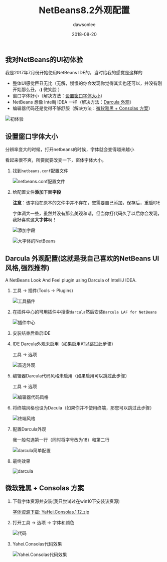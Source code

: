 ﻿---
title: "NetBeans8.2外观配置"
layout: post
date: 2018-08-20
image: 
headerImage: false
tag:
- NetBeans8.2
star: false
category: blog
author: dawsonlee

---

  [1]:  /assets/posts/NetBeans8.2外观配置/初体验.PNG
  [2]:  /assets/posts/NetBeans8.2外观配置/找到netbeans.conf.PNG
  [3]:  /assets/posts/NetBeans8.2外观配置/添加字段.PNG
  [4]:  /assets/posts/NetBeans8.2外观配置/大字体的NetBeans.PNG
  [8]:  /assets/posts/NetBeans8.2外观配置/工具插件.png
  [9]:  /assets/posts/NetBeans8.2外观配置/插件中心.png
  [10]:  /assets/posts/NetBeans8.2外观配置/首选外观.png
  [11]:  /assets/posts/NetBeans8.2外观配置/编辑器代码风格.png
  [11-1]:  /assets/posts/NetBeans8.2外观配置/终端风格.png
  [12]:  /assets/posts/NetBeans8.2外观配置/darcula简单配置.png
  [13]:  /assets/posts/NetBeans8.2外观配置/darcula.png
  [14]:  /assets/posts/NetBeans8.2外观配置/YaHei.Consolas.1.12.zip
  [15]:  /assets/posts/NetBeans8.2外观配置/代码.png
  [16]:  /assets/posts/NetBeans8.2外观配置/Yahei.Consolas代码效果.png


## 我对NetBeans的UI初体验

我是2017年7月份开始使用NetBeans IDE的，当时给我的感觉是这样的

*  整体UI感觉巨丑无比（无解，慢慢的你会发现你觉得其实也还可以，并没有刚开始那么丑，**:)** 微笑脸 ）
*  窗口字体好小（解决方法：[设置窗口字体大小](#change_win_size)）
*  NetBeans 想像 Intellij IDEA 一样（解决方法：[Darcula 外观](#code_style)）
*  编辑器代码还是觉得不够舒服（解决方法：[微软雅黑 + Consolas 方案](#code_style)）

  ![初体验][1]




<a id="change_win_size"></a>
##  设置窗口字体大小

分辨率变大的时候，打开netbeans的时候，字体就会变得越来越小

看起来很不爽，所要就要改变一下，窗体字体大小。

1. 找到`netbeans.conf`配置文件

    ![netbeans.conf配置文件][2]

2. 给配置文件**添加**下面**字段**

    **注意**：该字段在原本的文件中并不存在，您需要自己添加，保存后，重启IDE

    字体调大一些，虽然并没有那么美观和谐，但当你打代码久了以后你会发现，我好喜欢这**大字体**啊！

    ![添加字段][3]

    ![大字体的NetBeans][4]






## Darcula 外观配置(这就是我自己喜欢的NetBeans UI风格,强烈推荐)

A NetBeans Look And Feel plugin using Darcula of IntelliJ IDEA.

1. 工具 -> 插件(Tools -> Plugins)

    ![工具插件][8] 

2. 在插件中心的可用插件中搜索`darcula`然后安装`Darcula LAF for NetBeans`

    ![插件中心][9] 

3. 安装结束后重启IDE
4. IDE Darcula外观未启用（如果启用可以跳过此步骤）

    工具 -> 选项

    ![首选外观][10]

5. 编辑器Darcula代码风格未启用（如果启用可以跳过此步骤）

    工具 -> 选项

    ![编辑器代码风格][11]

6. 将终端风格也设为Dacula（如果你并不使用终端，那您可以跳过此步骤）

    ![终端风格][11-1]

7. 配置Darcula外观

    我一般勾选第一行（同时将字号改为18）和第二行

    ![darcula简单配置][12]

8. 最终效果

    ![darcula][13]






<a id="code_style"></a>
##  微软雅黑 + Consolas 方案

1. 下载字体资源并安装(我只尝试过在win10下安装该资源)

    [字体资源下载: YaHei.Consolas.1.12.zip][14]

2. 打开工具 -> 选项 -> 字体和颜色

    ![代码][15]    

3. Yahei.Consolas代码效果

    ![Yahei.Consolas代码效果][16]
